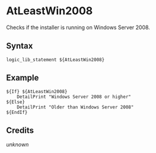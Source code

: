 # AtLeastWin2008

Checks if the installer is running on Windows Server 2008.

## Syntax

	logic_lib_statement ${AtLeastWin2008}

## Example

	${If} ${AtLeastWin2008}
		DetailPrint "Windows Server 2008 or higher"
	${Else}
		DetailPrint "Older than Windows Server 2008"
	${EndIf}

## Credits

*unknown*
